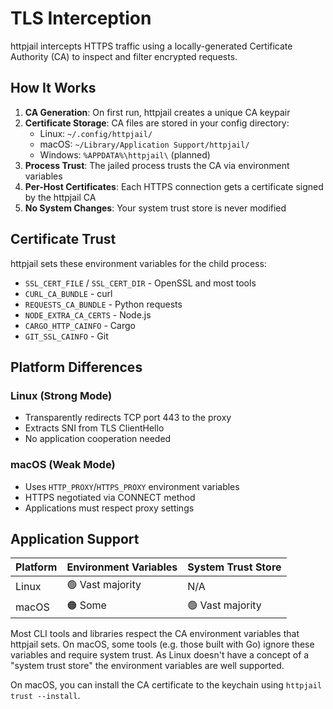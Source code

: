 # TLS Interception

httpjail intercepts HTTPS traffic using a locally-generated Certificate Authority (CA) to inspect and filter encrypted requests.

## How It Works

1. **CA Generation**: On first run, httpjail creates a unique CA keypair
2. **Certificate Storage**: CA files are stored in your config directory:
   - Linux: `~/.config/httpjail/`
   - macOS: `~/Library/Application Support/httpjail/`
   - Windows: `%APPDATA%\httpjail\` (planned)
3. **Process Trust**: The jailed process trusts the CA via environment variables
4. **Per-Host Certificates**: Each HTTPS connection gets a certificate signed by the httpjail CA
5. **No System Changes**: Your system trust store is never modified

## Certificate Trust

httpjail sets these environment variables for the child process:

- `SSL_CERT_FILE` / `SSL_CERT_DIR` - OpenSSL and most tools
- `CURL_CA_BUNDLE` - curl
- `REQUESTS_CA_BUNDLE` - Python requests
- `NODE_EXTRA_CA_CERTS` - Node.js
- `CARGO_HTTP_CAINFO` - Cargo
- `GIT_SSL_CAINFO` - Git

## Platform Differences

### Linux (Strong Mode)

- Transparently redirects TCP port 443 to the proxy
- Extracts SNI from TLS ClientHello
- No application cooperation needed

### macOS (Weak Mode)

- Uses `HTTP_PROXY`/`HTTPS_PROXY` environment variables
- HTTPS negotiated via CONNECT method
- Applications must respect proxy settings

## Application Support

| Platform | Environment Variables | System Trust Store |
| -------- | --------------------- | ------------------ |
| Linux    | 🟢 Vast majority      | N/A                |
| macOS    | 🟠 Some               | 🟢 Vast majority   |

Most CLI tools and libraries respect the CA environment variables that httpjail sets. On macOS, some tools (e.g. those built with Go) ignore these variables and require system trust. As
Linux doesn't have a concept of a "system trust store" the environment variables are
well supported.

On macOS, you can install the CA certificate to the keychain using `httpjail trust --install`.
